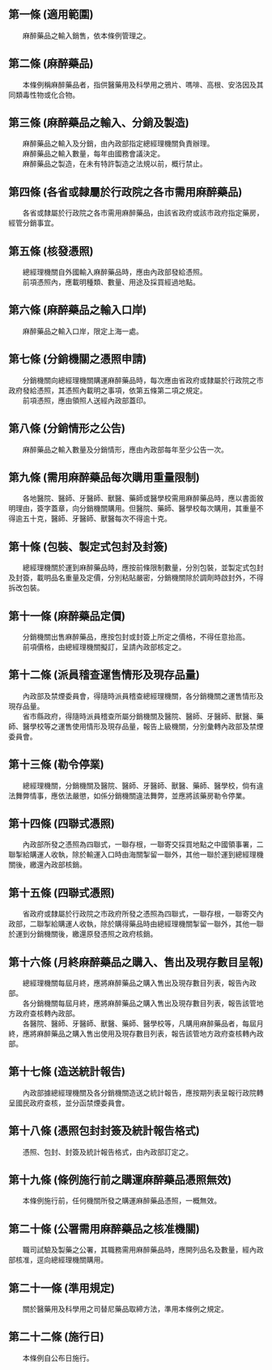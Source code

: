 第一條 (適用範圍)
-----------------
　　麻醉藥品之輸入銷售，依本條例管理之。  


第二條 (麻醉藥品)
-----------------
　　本條例稱麻醉藥品者，指供醫藥用及科學用之鴉片、嗎啡、高根、安洛因及其同類毒性物或化合物。  


第三條 (麻醉藥品之輸入、分銷及製造)
-----------------------------------
　　麻醉藥品之輸入及分銷，由內政部指定總經理機關負責辦理。  
　　麻醉藥品之輸入數量，每年由國務會議決定。  
　　麻醉藥品之製造，在未有特許製造之法規以前，概行禁止。  


第四條 (各省或隸屬於行政院之各市需用麻醉藥品)
---------------------------------------------
　　各省或隸屬於行政院之各市需用麻醉藥品，由該省政府或該市政府指定藥房，經管分銷事宜。  


第五條 (核發憑照)
-----------------
　　總經理機關自外國輸入麻醉藥品時，應由內政部發給憑照。  
　　前項憑照內，應載明種類、數量、用途及採買經過地點。  


第六條 (麻醉藥品之輸入口岸)
---------------------------
　　麻醉藥品之輸入口岸，限定上海一處。  


第七條 (分銷機關之憑照申請)
---------------------------
　　分銷機關向總經理機關購運麻醉藥品時，每次應由省政府或隸屬於行政院之市政府發給憑照，其憑照內載明之事項，依第五條第二項之規定。  
　　前項憑照，應由領照人送經內政部蓋印。  


第八條 (分銷情形之公告)
-----------------------
　　麻醉藥品之輸入數量及分銷情形，應由內政部每年至少公告一次。  


第九條 (需用麻醉藥品每次購用重量限制)
-------------------------------------
　　各地醫院、醫師、牙醫師、獸醫、藥師或醫學校需用麻醉藥品時，應以書面敘明理由，簽字蓋章，向分銷機關購用。但醫院、藥師、醫學校每次購用，其重量不得逾五十克，醫師、牙醫師、獸醫每次不得逾十克。  


第十條 (包裝、製定式包封及封簽)
-------------------------------
　　總經理機關於運到麻醉藥品時，應按前條限制數量，分別包裝，並製定式包封及封簽，載明品名重量及定價，分別粘貼嚴密，分銷機關除於調劑時啟封外，不得拆改包裝。  


第十一條 (麻醉藥品定價)
-----------------------
　　分銷機關出售麻醉藥品，應按包封或封簽上所定之價格，不得任意抬高。  
　　前項價格，由總經理機關擬訂，呈請內政部核定之。  


第十二條 (派員稽查運售情形及現存品量)
-------------------------------------
　　內政部及禁煙委員會，得隨時派員稽查總經理機關，各分銷機關之運售情形及現存品量。  
　　省市縣政府，得隨時派員稽查所屬分銷機關及醫院、醫師、牙醫師、獸醫、藥師、醫學校等之運售使用情形及現存品量，報告上級機關，分別彙轉內政部及禁煙委員會。  


第十三條 (勒令停業)
-------------------
　　總經理機關，分銷機關及醫院、醫師、牙醫師、獸醫、藥師、醫學校，倘有違法舞弊情事，應依法嚴懲，如係分銷機關違法舞弊，並應將該藥房勒令停業。  


第十四條 (四聯式憑照)
---------------------
　　內政部所發之憑照為四聯式，一聯存根，一聯寄交採買地點之中國領事署，二聯掣給購運人收執，除於輸運入口時由海關掣留一聯外，其他一聯於運到總經理機關後，繳還內政部核銷。  


第十五條 (四聯式憑照)
---------------------
　　省政府或隸屬於行政院之市政府所發之憑照為四聯式，一聯存根，一聯寄交內政部，二聯掣給購運人收執，除於購得藥品時由總經理機關掣留一聯外，其他一聯於運到分銷機關後，繳還原發憑照之政府核銷。  


第十六條 (月終麻醉藥品之購入、售出及現存數目呈報)
-------------------------------------------------
　　總經理機關每屆月終，應將麻醉藥品之購入售出及現存數目列表，報告內政部。  
　　各分銷機關每屆月終，應將麻醉藥品之購入售出及現存數目列表，報告該管地方政府查核轉內政部。  
　　各醫院、醫師、牙醫師、獸醫、藥師、醫學校等，凡購用麻醉藥品者，每屆月終，應將麻醉藥品之購入售出使用及現存數目列表，報告該管地方政府查核轉內政部。  


第十七條 (造送統計報告)
-----------------------
　　內政部據總經理機關及各分銷機關造送之統計報告，應按期列表呈報行政院轉呈國民政府查核，並分函禁煙委員會。  


第十八條 (憑照包封封簽及統計報告格式)
-------------------------------------
　　憑照、包封、封簽及統計報告格式，由內政部訂定之。  


第十九條 (條例施行前之購運麻醉藥品憑照無效)
-------------------------------------------
　　本條例施行前，任何機關所發之購運麻醉藥品憑照，一概無效。  


第二十條 (公署需用麻醉藥品之核准機關)
-------------------------------------
　　職司試驗及製藥之公署，其職務需用麻醉藥品時，應開列品名及數量，經內政部核准，逕向總經理機關購用。  


第二十一條 (準用規定)
---------------------
　　關於醫藥用及科學用之司替尼藥品取締方法，準用本條例之規定。  


第二十二條 (施行日)
-------------------
　　本條例自公布日施行。